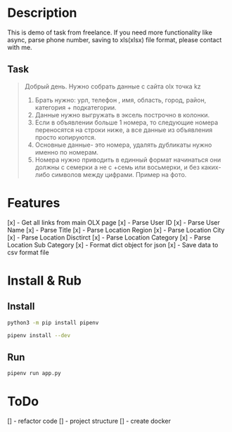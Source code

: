 # Description
This is demo of task from freelance. If you need more functionality like
async, parse phone number, saving to xls(xlsx) file format, please contact with
me.

## Task
> Добрый день. Нужно собрать данные с сайта olx точка kz 
> 1. Брать нужно: урл, телефон , имя, область, город, район, категория + подкатегории.
> 2. Данные нужно выгружать в эксель построчно в колонки. 
> 3. Если в объявлении больше 1 номера, то следующие номера переносятся на строки ниже, а все данные из объявления просто копируются. 
> 4. Основные данные- это номера, удалять дубликаты нужно именно по номерам. 
> 5. Номера нужно приводить в единный формат начинаться они должны с семерки а не с +семь или восьмерки, и без каких-либо символов между цифрами. Пример на фото.

# Features
[x] - Get all links from main OLX page
[x] - Parse User ID
[x] - Parse User Name
[x] - Parse Title
[x] - Parse Location Region
[x] - Parse Location City
[x] - Parse Location Disctirct
[x] - Parse Location Category
[x] - Parse Location Sub Category
[x] - Format dict object for json
[x] - Save data to csv format file

# Install & Rub
## Install
```bash
python3 -m pip install pipenv
```

```bash
pipenv install --dev
```
## Run
```bash
pipenv run app.py
```

# ToDo
[] - refactor code
[] - project structure
[] - create docker
